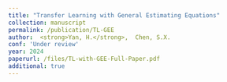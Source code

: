 ```yaml
---
title: "Transfer Learning with General Estimating Equations"
collection: manuscript
permalink: /publication/TL-GEE
author:  <strong>Yan, H.</strong>,  Chen, S.X.
conf: 'Under review'
year: 2024
paperurl: /files/TL-with-GEE-Full-Paper.pdf
additional: true
---
```

